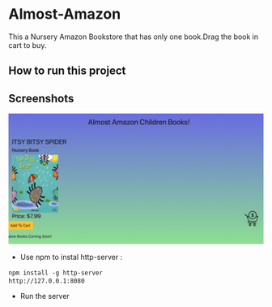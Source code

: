 # Almost-Amazon

This a Nursery Amazon Bookstore that has only one book.Drag the book in cart to buy. 


## How to run this project

## Screenshots
![main screenshot](javascripts/images/almostamazon.png)

* Use npm to instal http-server : 
``` 
npm install -g http-server
http://127.0.0.1:8080

````
* Run the server